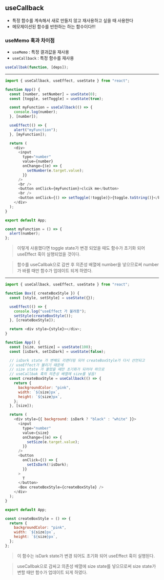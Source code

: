 ## useCallback

- 특정 함수를 계속해서 새로 만들지 않고 재사용하고 싶을 때 사용한다
- 메모제이션된 함수를 반한하는 하는 함수이다!!!

### useMemo 훅과 차이점

- `useMemo` : 특정 결과값을 재사용
- `useCallback` : 특정 함수를 재사용

```js
useCallbak(function, [deps]);
```

---

```js
import { useCallback, useEffect, useState } from "react";

function App() {
  const [number, setNumber] = useState(0);
  const [toggle, setToggle] = useState(true);

  const myFunction = useCallback(() => {
    console.log(number);
  }, [number]);

  useEffect(() => {
    alert("myFunction");
  }, [myFunction]);

  return (
    <div>
      <input
        type="number"
        value={number}
        onChange={(e) => {
          setNumber(e.target.value);
        }}
      />
      <br />
      <button onClick={myFunction}>clcik me</button>
      <br />
      <button onClick={() => setToggle(!toggle)}>{toggle.toString()}</button>
    </div>
  );
}

export default App;
```

```js
const myFunction = () => {
  alert(number);
};
```

> 이렇게 사용했다면 toggle state가 변경 되었을 때도 함수가 초기화 되어 useEffect 훅이 실행되었을 것이다.

> 함수를 useCallbak으로 감싼 후 의존성 배열에 number을 넣으므로써 number가 바뀔 때만 함수가 업데이트 되게 하였다.

---

```js
import { useCallback, useEffect, useState } from "react";

function Box({ createBoxStyle }) {
  const [style, setStyle] = useState({});

  useEffect(() => {
    console.log("useEffect 가 불려용");
    setStyle(createBoxStyle());
  }, [createBoxStyle]);

  return <div style={style}></div>;
}

function App() {
  const [size, setSize] = useState(100);
  const [isDark, setIsDark] = useState(false);

  // isDark state 가 변해도 리랜더링 되어 createBoxStyle가 다시 선언되고
  // useEffect가 불리기 때문에
  // size state 가 불렸을 때만 초기화가 되어야 하므로
  // useCallbak 훅의 의존성 배열에 size를 넣음!
  const createBoxStyle = useCallback(() => {
    return {
      backgroundColor: "pink",
      width: `${size}px`,
      height: `${size}px`,
    };
  }, [size]);

  return (
    <div style={{ background: isDark ? "black" : "white" }}>
      <input
        type="number"
        value={size}
        onChange={(e) => {
          setSize(e.target.value);
        }}
      />
      <button
        onClick={() => {
          setIsDark(!isDark);
        }}
      >
        T
      </button>
      <Box createBoxStyle={createBoxStyle} />
    </div>
  );
}

export default App;
```

```js
const createBoxStyle = () => {
  return {
    backgroundColor: "pink",
    width: `${size}px`,
    height: `${size}px`,
  };
};
```

> 이 함수는 isDark state가 변경 되어도 초기화 되어 useEffect 훅이 실행된다.

> useCallbak으로 감싸고 의존성 배열에 size state를 넣으므로써 size state가 변할 때만 함수가 업데이트 되게 하였다.
